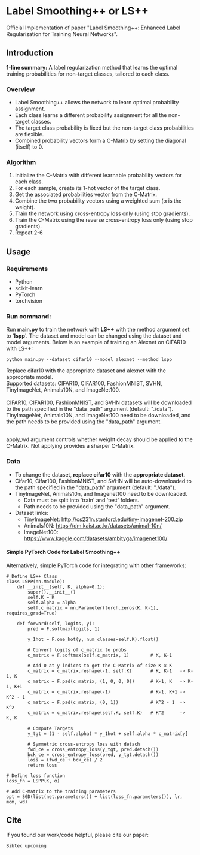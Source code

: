 # Label Smoothing++ or LS++
Official Implementation of paper "Label Smoothing++: Enhanced Label Regularization for Training Neural Networks". <br>

## Introduction
**1-line summary:** A label regularization method that learns the optimal training probabilities for non-target classes, tailored to each class.

### Overview
- Label Smoothing++ allows the network to learn optimal probability assignment.
- Each class learns a different probability assignment for all the non-target classes.
- The target class probability is fixed but the non-target class probabilities are flexible.
- Combined probability vectors form a C-Matrix by setting the diagonal (itself) to 0.
  
### Algorithm
1. Initialize the C-Matrix with different learnable probability vectors for each class.
2. For each sample, create its 1-hot vector of the target class.
3. Get the associated probabilities vector from the C-Matrix.
4. Combine the two probability vectors using a weighted sum (α is the weight).
5. Train the network using cross-entropy loss only (using stop gradients).
6. Train the C-Matrix using the reverse cross-entropy loss only (using stop gradients).
7. Repeat 2-6

## Usage
### Requirements
- Python
- scikit-learn
- PyTorch
- torchvision
 
### Run command:
Run <strong>main.py</strong> to train the network with <strong>LS++</strong> with the method argument set to '<strong>lspp</strong>'. The dataset and model can be changed using the dataset and model arguments. Below is an example of training an Alexnet on CIFAR10 with LS++:<br>
```
python main.py --dataset cifar10 --model alexnet --method lspp
```

Replace cifar10 with the appropriate dataset and alexnet with the appropriate model. <br>
Supported datasets: CIFAR10, CIFAR100, FashionMNIST, SVHN, TinyImageNet, Animals10N, and ImageNet100. <br><br>
CIFAR10, CIFAR100, FashionMNIST, and SVHN datasets will be downloaded to the path specified in the "data_path" argument (default: "./data").<br>
TinyImageNet, Animals10N, and ImageNet100 need to be downloaded, and the path needs to be provided using the "data_path" argument. 

<br>
apply_wd argument controls whether weight decay should be applied to the C-Matrix. Not applying provides a sharper C-Matrix.

### Data
- To change the dataset, **replace cifar10** with the **appropriate dataset**. <br>
- Cifar10, Cifar100, FashionMNIST, and SVHN will be auto-downloaded to the path specified in the "data_path" argument (default: "./data").
- TinyImageNet, Animals10n, and Imagenet100 need to be downloaded.
   - Data must be split into 'train' and 'test' folders. 
   - Path needs to be provided using the "data_path" argument.
- Dataset links:
   - TinyImageNet: <a href="http://cs231n.stanford.edu/tiny-imagenet-200.zip">http://cs231n.stanford.edu/tiny-imagenet-200.zip</a> 
   - Animals10N: <a href="https://dm.kaist.ac.kr/datasets/animal-10n/">https://dm.kaist.ac.kr/datasets/animal-10n/</a>  
   - ImageNet100: <a href="https://www.kaggle.com/datasets/ambityga/imagenet100">https://www.kaggle.com/datasets/ambityga/imagenet100/</a>  

#### Simple PyTorch Code for Label Smoothing++
Alternatively, simple PyTorch code for integrating with other frameworks:
```
# Define LS++ Class
class LSPP(nn.Module):
	def __init__(self, K, alpha=0.1):
		super().__init__()
		self.K = K
		self.alpha = alpha
		self.c_matrix = nn.Parameter(torch.zeros(K, K-1), requires_grad=True)

	def forward(self, logits, y):
		pred = F.softmax(logits, 1)

		y_1hot = F.one_hot(y, num_classes=self.K).float()

		# Convert logits of c_matrix to probs
		c_matrix = F.softmax(self.c_matrix, 1)        # K, K-1

		# Add 0 at y indices to get the C-Matrix of size K x K
		c_matrix = c_matrix.reshape(-1, self.K)       # K, K-1   -> K-1, K       
		c_matrix = F.pad(c_matrix, (1, 0, 0, 0))      # K-1, K   -> K-1, K+1     
		c_matrix = c_matrix.reshape(-1)               # K-1, K+1 -> K^2 - 1
		c_matrix = F.pad(c_matrix, (0, 1))            # K^2 - 1  ->  K^2        
		c_matrix = c_matrix.reshape(self.K, self.K)   # K^2      ->  K, K

		# Compute Targets
		y_tgt = (1 - self.alpha) * y_1hot + self.alpha * c_matrix[y]

		# Symmetric cross-entropy loss with detach
		fwd_ce = cross_entropy_loss(y_tgt, pred.detach())
		bck_ce = cross_entropy_loss(pred, y_tgt.detach())
		loss = (fwd_ce + bck_ce) / 2
		return loss

# Define loss function
loss_fn = LSPP(K, α)

# Add C-Matrix to the training parameters
opt = SGD(list(net.parameters()) + list(loss_fn.parameters()), lr, mom, wd)
```

## Cite
If you found our work/code helpful, please cite our paper:
```
Bibtex upcoming
```
